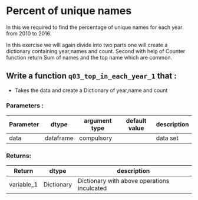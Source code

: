 # Percent of unique names

In this we required to find the percentage of unique names for each year from 2010 to 2016.

In this exercise we will again divide into two parts one will create a dictionary containing year,names and count. Second with help of Counter function return Sum of names and the top name which are common.
  

## Write a function `q03_top_in_each_year_1` that :
- Takes the data and create a Dictionary of year,name and count

### Parameters :
| Parameter | dtype | argument type | default value | description |
| --- | --- | --- | --- | --- |
| data | dataframe | compulsory |  | data set |

### Returns:
| Return | dtype | description |
| --- | --- | --- |
| variable_1 | Dictionary | Dictionary with above operations inculcated |
